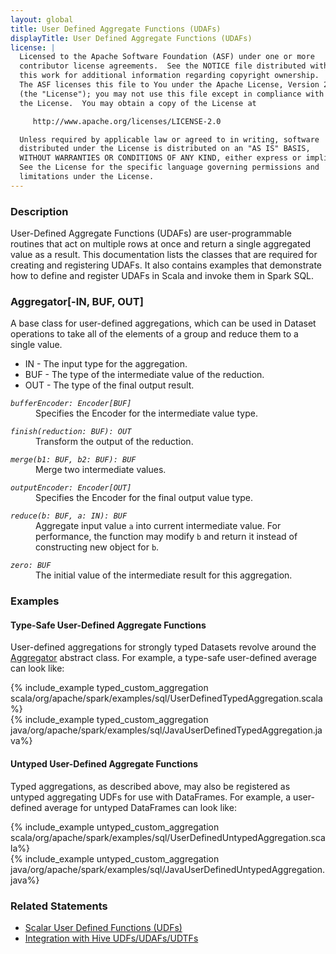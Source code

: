 ```yaml
---
layout: global
title: User Defined Aggregate Functions (UDAFs)
displayTitle: User Defined Aggregate Functions (UDAFs)
license: |
  Licensed to the Apache Software Foundation (ASF) under one or more
  contributor license agreements.  See the NOTICE file distributed with
  this work for additional information regarding copyright ownership.
  The ASF licenses this file to You under the Apache License, Version 2.0
  (the "License"); you may not use this file except in compliance with
  the License.  You may obtain a copy of the License at

     http://www.apache.org/licenses/LICENSE-2.0

  Unless required by applicable law or agreed to in writing, software
  distributed under the License is distributed on an "AS IS" BASIS,
  WITHOUT WARRANTIES OR CONDITIONS OF ANY KIND, either express or implied.
  See the License for the specific language governing permissions and
  limitations under the License.
---
```


### Description

User-Defined Aggregate Functions (UDAFs) are user-programmable routines that act on multiple rows at once and return a single aggregated value as a result. This documentation lists the classes that are required for creating and registering UDAFs. It also contains examples that demonstrate how to define and register UDAFs in Scala and invoke them in Spark SQL.

### Aggregator[-IN, BUF, OUT]

A base class for user-defined aggregations, which can be used in Dataset operations to take all of the elements of a group and reduce them to a single value.

 * IN - The input type for the aggregation.
 * BUF - The type of the intermediate value of the reduction.
 * OUT - The type of the final output result.

<dl>
  <dt><code><em>bufferEncoder: Encoder[BUF]</em></code></dt>
  <dd>
    Specifies the Encoder for the intermediate value type.
  </dd>
</dl>
<dl>
  <dt><code><em>finish(reduction: BUF): OUT</em></code></dt>
  <dd>
    Transform the output of the reduction.
  </dd>
</dl>
<dl>
  <dt><code><em>merge(b1: BUF, b2: BUF): BUF</em></code></dt>
  <dd>
    Merge two intermediate values.
  </dd>
</dl>
<dl>
  <dt><code><em>outputEncoder: Encoder[OUT]</em></code></dt>
  <dd>
    Specifies the Encoder for the final output value type.
  </dd>
</dl>
<dl>
  <dt><code><em>reduce(b: BUF, a: IN): BUF</em></code></dt>
  <dd>
     Aggregate input value <code>a</code> into current intermediate value. For performance, the function may modify <code>b</code> and return it instead of constructing new object for <code>b</code>.
  </dd>
</dl>
<dl>
  <dt><code><em>zero: BUF</em></code></dt>
  <dd>
    The initial value of the intermediate result for this aggregation.
  </dd>
</dl>

### Examples

#### Type-Safe User-Defined Aggregate Functions

User-defined aggregations for strongly typed Datasets revolve around the [Aggregator](api/scala/org/apache/spark/sql/expressions/Aggregator.html) abstract class.
For example, a type-safe user-defined average can look like:
<div class="codetabs">
<div data-lang="scala"  markdown="1">
  {% include_example typed_custom_aggregation scala/org/apache/spark/examples/sql/UserDefinedTypedAggregation.scala%}
</div>
<div data-lang="java"  markdown="1">
  {% include_example typed_custom_aggregation java/org/apache/spark/examples/sql/JavaUserDefinedTypedAggregation.java%}
</div>
</div>

#### Untyped User-Defined Aggregate Functions

Typed aggregations, as described above, may also be registered as untyped aggregating UDFs for use with DataFrames.
For example, a user-defined average for untyped DataFrames can look like:
<div class="codetabs">
<div data-lang="scala"  markdown="1">
  {% include_example untyped_custom_aggregation scala/org/apache/spark/examples/sql/UserDefinedUntypedAggregation.scala%}
</div>
<div data-lang="java"  markdown="1">
  {% include_example untyped_custom_aggregation java/org/apache/spark/examples/sql/JavaUserDefinedUntypedAggregation.java%}
</div>
</div>

### Related Statements
 * [Scalar User Defined Functions (UDFs)](sql-ref-functions-udf-scalar.html)
 * [Integration with Hive UDFs/UDAFs/UDTFs](sql-ref-functions-udf-hive.html)
